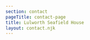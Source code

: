 ```yaml
---
section: contact
pageTitle: contact-page
title: Lulworth Seafield House
layout: contact.njk
---
```

